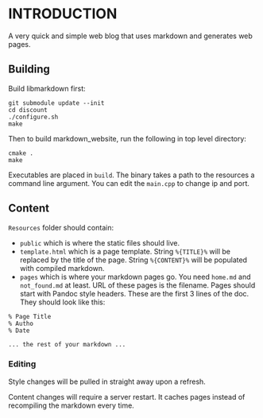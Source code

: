 # INTRODUCTION

A very quick and simple web blog that uses markdown and generates web pages.

## Building

Build libmarkdown first:

```
git submodule update --init
cd discount
./configure.sh
make
```

Then to build markdown\_website, run the following in top level directory:

```
cmake .
make
```

Executables are placed in `build`. The binary takes a path to the resources a command line argument. You can edit the `main.cpp` to change ip and port.

## Content

`Resources` folder should contain:

* `public` which is where the static files should live.
* `template.html` which is a page template. String `%{TITLE}%` will be replaced by the title of the page. String `%{CONTENT}%` will be populated with compiled markdown.
* `pages` which is where your markdown pages go. You need `home.md` and `not_found.md` at least. URL of these pages is the filename. Pages should start with Pandoc style headers. These are the first 3 lines of the doc. They should look like this:

```
% Page Title
% Autho
% Date

... the rest of your markdown ...
```

### Editing

Style changes will be pulled in straight away upon a refresh.

Content changes will require a server restart. It caches pages instead of recompiling the markdown every time.
